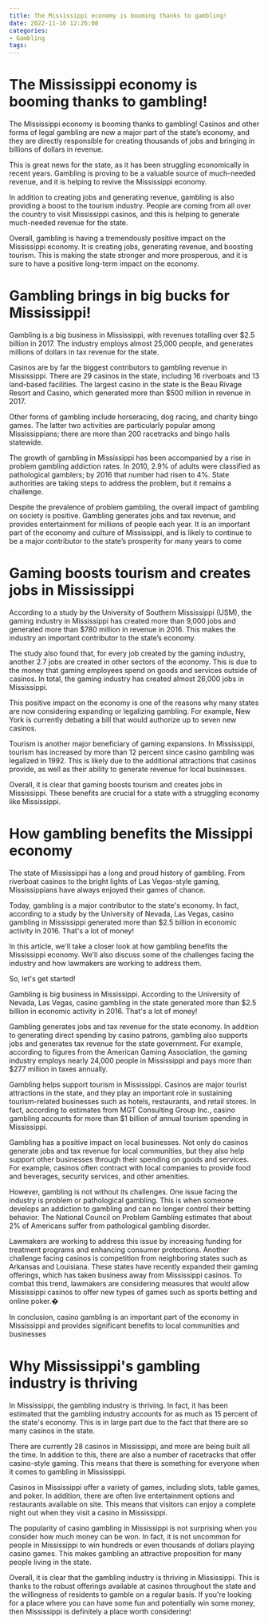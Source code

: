 ```yaml
---
title: The Mississippi economy is booming thanks to gambling!
date: 2022-11-16 12:26:08
categories:
- Gambling
tags:
---
```



#  The Mississippi economy is booming thanks to gambling!

The Mississippi economy is booming thanks to gambling! Casinos and other forms of legal gambling are now a major part of the state’s economy, and they are directly responsible for creating thousands of jobs and bringing in billions of dollars in revenue.

This is great news for the state, as it has been struggling economically in recent years. Gambling is proving to be a valuable source of much-needed revenue, and it is helping to revive the Mississippi economy.

In addition to creating jobs and generating revenue, gambling is also providing a boost to the tourism industry. People are coming from all over the country to visit Mississippi casinos, and this is helping to generate much-needed revenue for the state.

Overall, gambling is having a tremendously positive impact on the Mississippi economy. It is creating jobs, generating revenue, and boosting tourism. This is making the state stronger and more prosperous, and it is sure to have a positive long-term impact on the economy.

#  Gambling brings in big bucks for Mississippi!

Gambling is a big business in Mississippi, with revenues totalling over $2.5 billion in 2017. The industry employs almost 25,000 people, and generates millions of dollars in tax revenue for the state.

Casinos are by far the biggest contributors to gambling revenue in Mississippi. There are 29 casinos in the state, including 16 riverboats and 13 land-based facilities. The largest casino in the state is the Beau Rivage Resort and Casino, which generated more than $500 million in revenue in 2017.

Other forms of gambling include horseracing, dog racing, and charity bingo games. The latter two activities are particularly popular among Mississippians; there are more than 200 racetracks and bingo halls statewide.

The growth of gambling in Mississippi has been accompanied by a rise in problem gambling addiction rates. In 2010, 2.9% of adults were classified as pathological gamblers; by 2016 that number had risen to 4%. State authorities are taking steps to address the problem, but it remains a challenge.

Despite the prevalence of problem gambling, the overall impact of gambling on society is positive. Gambling generates jobs and tax revenue, and provides entertainment for millions of people each year. It is an important part of the economy and culture of Mississippi, and is likely to continue to be a major contributor to the state’s prosperity for many years to come

#  Gaming boosts tourism and creates jobs in Mississippi

According to a study by the University of Southern Mississippi (USM), the gaming industry in Mississippi has created more than 9,000 jobs and generated more than $780 million in revenue in 2016. This makes the industry an important contributor to the state’s economy.

The study also found that, for every job created by the gaming industry, another 2.7 jobs are created in other sectors of the economy. This is due to the money that gaming employees spend on goods and services outside of casinos. In total, the gaming industry has created almost 26,000 jobs in Mississippi.

This positive impact on the economy is one of the reasons why many states are now considering expanding or legalizing gambling. For example, New York is currently debating a bill that would authorize up to seven new casinos.

Tourism is another major beneficiary of gaming expansions. In Mississippi, tourism has increased by more than 12 percent since casino gambling was legalized in 1992. This is likely due to the additional attractions that casinos provide, as well as their ability to generate revenue for local businesses.

Overall, it is clear that gaming boosts tourism and creates jobs in Mississippi. These benefits are crucial for a state with a struggling economy like Mississippi.

#  How gambling benefits the Missippi economy

The state of Mississippi has a long and proud history of gambling. From riverboat casinos to the bright lights of Las Vegas-style gaming, Mississippians have always enjoyed their games of chance.

Today, gambling is a major contributor to the state's economy. In fact, according to a study by the University of Nevada, Las Vegas, casino gambling in Mississippi generated more than $2.5 billion in economic activity in 2016. That's a lot of money!

In this article, we'll take a closer look at how gambling benefits the Mississippi economy. We'll also discuss some of the challenges facing the industry and how lawmakers are working to address them.

So, let's get started!

Gambling is big business in Mississippi. According to the University of Nevada, Las Vegas, casino gambling in the state generated more than $2.5 billion in economic activity in 2016. That's a lot of money!

Gambling generates jobs and tax revenue for the state economy. In addition to generating direct spending by casino patrons, gambling also supports jobs and generates tax revenue for the state government. For example, according to figures from the American Gaming Association, the gaming industry employs nearly 24,000 people in Mississippi and pays more than $277 million in taxes annually.

Gambling helps support tourism in Mississippi. Casinos are major tourist attractions in the state, and they play an important role in sustaining tourism-related businesses such as hotels, restaurants, and retail stores. In fact, according to estimates from MGT Consulting Group Inc., casino gambling accounts for more than $1 billion of annual tourism spending in Mississippi.

Gambling has a positive impact on local businesses. Not only do casinos generate jobs and tax revenue for local communities, but they also help support other businesses through their spending on goods and services. For example, casinos often contract with local companies to provide food and beverages, security services, and other amenities.

However, gambling is not without its challenges. One issue facing the industry is problem or pathological gambling. This is when someone develops an addiction to gambling and can no longer control their betting behavior. The National Council on Problem Gambling estimates that about 2% of Americans suffer from pathological gambling disorder.


 Lawmakers are working to address this issue by increasing funding for treatment programs and enhancing consumer protections. Another challenge facing casinos is competition from neighboring states such as Arkansas and Louisiana. These states have recently expanded their gaming offerings, which has taken business away from Mississippi casinos. To combat this trend, lawmakers are considering measures that would allow Mississippi casinos to offer new types of games such as sports betting and online poker.�

 In conclusion, casino gambling is an important part of the economy in Mississippi and provides significant benefits to local communities and businesses

#  Why Mississippi's gambling industry is thriving

In Mississippi, the gambling industry is thriving. In fact, it has been estimated that the gambling industry accounts for as much as 15 percent of the state's economy. This is in large part due to the fact that there are so many casinos in the state.

There are currently 28 casinos in Mississippi, and more are being built all the time. In addition to this, there are also a number of racetracks that offer casino-style gaming. This means that there is something for everyone when it comes to gambling in Mississippi.

Casinos in Mississippi offer a variety of games, including slots, table games, and poker. In addition, there are often live entertainment options and restaurants available on site. This means that visitors can enjoy a complete night out when they visit a casino in Mississippi.

The popularity of casino gambling in Mississippi is not surprising when you consider how much money can be won. In fact, it is not uncommon for people in Mississippi to win hundreds or even thousands of dollars playing casino games. This makes gambling an attractive proposition for many people living in the state.

Overall, it is clear that the gambling industry is thriving in Mississippi. This is thanks to the robust offerings available at casinos throughout the state and the willingness of residents to gamble on a regular basis. If you're looking for a place where you can have some fun and potentially win some money, then Mississippi is definitely a place worth considering!